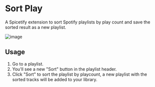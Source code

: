 # Sort Play
A Spicetify extension to sort Spotify playlists by play count and save the sorted result as a new playlist.


![image](https://github.com/user-attachments/assets/371d3170-4759-4e0f-b5cb-5183e71b98c6)

## Usage

1. Go to a playlist.
2. You'll see a new "Sort" button in the playlist header.
4. Click "Sort" to sort the playlist by playcount, a new playlist with the sorted tracks will be added to your library.
